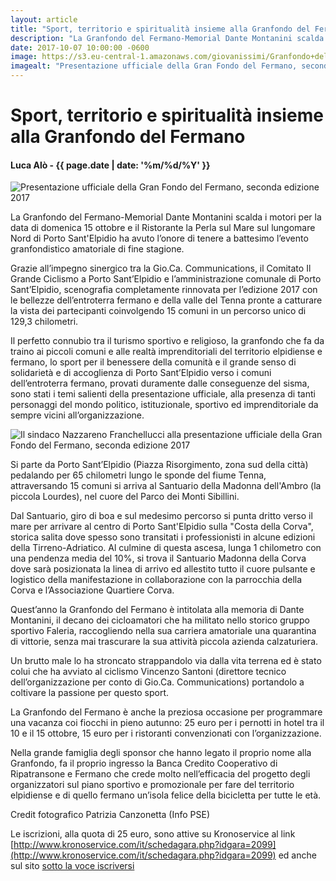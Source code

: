 ```yaml
---
layout: article
title: "Sport, territorio e spiritualità insieme alla Granfondo del Fermano"
description: "La Granfondo del Fermano-Memorial Dante Montanini scalda i motori per la data di domenica 15 ottobre e il Ristorante la Perla sul Mare sul lungomare Nord di Porto Sant'Elpidio ha avuto l’onore di tenere a battesimo l’evento granfondistico amatoriale di fine stagione."
date: 2017-10-07 10:00:00 -0600
image: https://s3.eu-central-1.amazonaws.com/giovanissimi/Granfondo+del+Fermano+06102017+presentazione+(2).jpg
imagealt: "Presentazione ufficiale della Gran Fondo del Fermano, seconda edizione 2017"
---
```


# Sport, territorio e spiritualità insieme alla Granfondo del Fermano

#### Luca Alò - {{ page.date | date: '%m/%d/%Y' }}

![Presentazione ufficiale della Gran Fondo del Fermano, seconda edizione 2017](https://s3.eu-central-1.amazonaws.com/giovanissimi/Granfondo+del+Fermano+06102017+presentazione+(2).jpg)

La Granfondo del Fermano-Memorial Dante Montanini scalda i motori per la data di domenica 15 ottobre e il Ristorante la Perla sul Mare sul lungomare Nord di Porto Sant'Elpidio ha avuto l’onore di tenere a battesimo l’evento granfondistico amatoriale di fine stagione.

Grazie all’impegno sinergico tra la Gio.Ca. Communications, il Comitato Il Grande Ciclismo a Porto Sant’Elpidio e l’amministrazione comunale di Porto Sant’Elpidio, scenografia completamente rinnovata per l’edizione 2017 con le bellezze dell’entroterra fermano e della valle del Tenna pronte a catturare la vista dei partecipanti coinvolgendo 15 comuni in un percorso unico di 129,3 chilometri.
 
Il perfetto connubio tra il turismo sportivo e religioso, la granfondo che fa da traino ai piccoli comuni e alle realtà imprenditoriali del territorio elpidiense e fermano, lo sport per il benessere della comunità e il grande senso di solidarietà e di accoglienza di Porto Sant’Elpidio verso i comuni dell’entroterra fermano, provati duramente dalle conseguenze del sisma, sono stati i temi salienti della presentazione ufficiale, alla presenza di tanti personaggi del mondo politico, istituzionale, sportivo ed imprenditoriale da sempre vicini all’organizzazione.

![Il sindaco Nazzareno Franchellucci alla presentazione ufficiale della Gran Fondo del Fermano, seconda edizione 2017](https://s3.eu-central-1.amazonaws.com/giovanissimi/Granfondo+del+Fermano+06102017+presentazione+(4).jpg)
 
Si parte da Porto Sant’Elpidio (Piazza Risorgimento, zona sud della città) pedalando per 65 chilometri lungo le sponde del fiume Tenna, attraversando 15 comuni si arriva al Santuario della Madonna dell'Ambro (la piccola Lourdes), nel cuore del Parco dei Monti Sibillini.
 
Dal Santuario, giro di boa e sul medesimo percorso si punta dritto verso il mare per arrivare al centro di Porto Sant'Elpidio sulla "Costa della Corva", storica salita dove spesso sono transitati i professionisti in alcune edizioni della Tirreno-Adriatico. Al culmine di questa ascesa, lunga 1 chilometro con una pendenza media del 10%, si trova il Santuario Madonna della Corva dove sarà posizionata la linea di arrivo ed allestito tutto il cuore pulsante e logistico della manifestazione in collaborazione con la parrocchia della Corva e l’Associazione Quartiere Corva.
 
Quest’anno la Granfondo del Fermano è intitolata alla memoria di Dante Montanini, il decano dei cicloamatori che ha militato nello storico gruppo sportivo Faleria, raccogliendo nella sua carriera amatoriale una quarantina di vittorie, senza mai trascurare la sua attività piccola azienda calzaturiera.
 
Un brutto male lo ha stroncato strappandolo via dalla vita terrena ed è stato colui che ha avviato al ciclismo Vincenzo Santoni (direttore tecnico dell’organizzazione per conto di Gio.Ca. Communications) portandolo a coltivare la passione per questo sport.
 
La Granfondo del Fermano è anche la preziosa occasione per programmare una vacanza coi fiocchi in pieno autunno: 25 euro per i pernotti in hotel tra il 10 e il 15 ottobre, 15 euro per i ristoranti convenzionati con l’organizzazione.
 
Nella grande famiglia degli sponsor che hanno legato il proprio nome alla Granfondo, fa il proprio ingresso la Banca Credito Cooperativo di Ripatransone e Fermano che crede molto nell’efficacia del progetto degli organizzatori sul piano sportivo e promozionale per fare del territorio elpidiense e di quello fermano un’isola felice della bicicletta per tutte le età.

Credit fotografico Patrizia Canzonetta (Info PSE)

Le iscrizioni, alla quota di 25 euro, sono attive su Kronoservice al link [http://www.kronoservice.com/it/schedagara.php?idgara=2099](http://www.kronoservice.com/it/schedagara.php?idgara=2099) ed anche sul sito [sotto la voce iscriversi](http://granfondopse.it/iscriversi/)